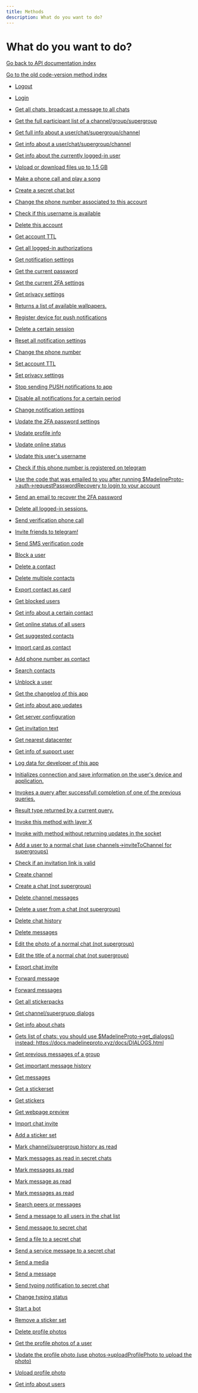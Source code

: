 ```yaml
---
title: Methods
description: What do you want to do?
---
```

# What do you want to do?  
[Go back to API documentation index](..)  

[Go to the old code-version method index](api_README.md)  

* [Logout](https://docs.madelineproto.xyz/logout.html)

* [Login](https://docs.madelineproto.xyz/docs/LOGIN.html)

* [Get all chats, broadcast a message to all chats](https://docs.madelineproto.xyz/docs/DIALOGS.html)

* [Get the full participant list of a channel/group/supergroup](https://docs.madelineproto.xyz/get_pwr_chat.html)

* [Get full info about a user/chat/supergroup/channel](https://docs.madelineproto.xyz/get_full_info.html)

* [Get info about a user/chat/supergroup/channel](https://docs.madelineproto.xyz/get_info.html)

* [Get info about the currently logged-in user](https://docs.madelineproto.xyz/get_self.html)

* [Upload or download files up to 1.5 GB](https://docs.madelineproto.xyz/docs/FILES.html)

* [Make a phone call and play a song](https://docs.madelineproto.xyz/docs/CALLS.html)

* [Create a secret chat bot](https://docs.madelineproto.xyz/docs/SECRET_CHATS.html)

* <a href="account_changePhone.html" name="account_changePhone">Change the phone number associated to this account</a>  

* <a href="account_checkUsername.html" name="account_checkUsername">Check if this username is available</a>  

* <a href="account_deleteAccount.html" name="account_deleteAccount">Delete this account</a>  

* <a href="account_getAccountTTL.html" name="account_getAccountTTL">Get account TTL</a>  

* <a href="account_getAuthorizations.html" name="account_getAuthorizations">Get all logged-in authorizations</a>  

* <a href="account_getNotifySettings.html" name="account_getNotifySettings">Get notification settings</a>  

* <a href="account_getPassword.html" name="account_getPassword">Get the current password</a>  

* <a href="account_getPasswordSettings.html" name="account_getPasswordSettings">Get the current 2FA settings</a>  

* <a href="account_getPrivacy.html" name="account_getPrivacy">Get privacy settings</a>  

* <a href="account_getWallPapers.html" name="account_getWallPapers">Returns a list of available wallpapers.</a>  

* <a href="account_registerDevice.html" name="account_registerDevice">Register device for push notifications</a>  

* <a href="account_resetAuthorization.html" name="account_resetAuthorization">Delete a certain session</a>  

* <a href="account_resetNotifySettings.html" name="account_resetNotifySettings">Reset all notification settings</a>  

* <a href="account_sendChangePhoneCode.html" name="account_sendChangePhoneCode">Change the phone number</a>  

* <a href="account_setAccountTTL.html" name="account_setAccountTTL">Set account TTL</a>  

* <a href="account_setPrivacy.html" name="account_setPrivacy">Set privacy settings</a>  

* <a href="account_unregisterDevice.html" name="account_unregisterDevice">Stop sending PUSH notifications to app</a>  

* <a href="account_updateDeviceLocked.html" name="account_updateDeviceLocked">Disable all notifications for a certain period</a>  

* <a href="account_updateNotifySettings.html" name="account_updateNotifySettings">Change notification settings</a>  

* <a href="account_updatePasswordSettings.html" name="account_updatePasswordSettings">Update the 2FA password settings</a>  

* <a href="account_updateProfile.html" name="account_updateProfile">Update profile info</a>  

* <a href="account_updateStatus.html" name="account_updateStatus">Update online status</a>  

* <a href="account_updateUsername.html" name="account_updateUsername">Update this user's username</a>  

* <a href="auth_checkPhone.html" name="auth_checkPhone">Check if this phone number is registered on telegram</a>  

* <a href="auth_recoverPassword.html" name="auth_recoverPassword">Use the code that was emailed to you after running $MadelineProto->auth->requestPasswordRecovery to login to your account</a>  

* <a href="auth_requestPasswordRecovery.html" name="auth_requestPasswordRecovery">Send an email to recover the 2FA password</a>  

* <a href="auth_resetAuthorizations.html" name="auth_resetAuthorizations">Delete all logged-in sessions.</a>  

* <a href="auth_sendCall.html" name="auth_sendCall">Send verification phone call</a>  

* <a href="auth_sendInvites.html" name="auth_sendInvites">Invite friends to telegram!</a>  

* <a href="auth_sendSms.html" name="auth_sendSms">Send SMS verification code</a>  

* <a href="contacts_block.html" name="contacts_block">Block a user</a>  

* <a href="contacts_deleteContact.html" name="contacts_deleteContact">Delete a contact</a>  

* <a href="contacts_deleteContacts.html" name="contacts_deleteContacts">Delete multiple contacts</a>  

* <a href="contacts_exportCard.html" name="contacts_exportCard">Export contact as card</a>  

* <a href="contacts_getBlocked.html" name="contacts_getBlocked">Get blocked users</a>  

* <a href="contacts_getContacts.html" name="contacts_getContacts">Get info about a certain contact</a>  

* <a href="contacts_getStatuses.html" name="contacts_getStatuses">Get online status of all users</a>  

* <a href="contacts_getSuggested.html" name="contacts_getSuggested">Get suggested contacts</a>  

* <a href="contacts_importCard.html" name="contacts_importCard">Import card as contact</a>  

* <a href="contacts_importContacts.html" name="contacts_importContacts">Add phone number as contact</a>  

* <a href="contacts_search.html" name="contacts_search">Search contacts</a>  

* <a href="contacts_unblock.html" name="contacts_unblock">Unblock a user</a>  

* <a href="help_getAppChangelog.html" name="help_getAppChangelog">Get the changelog of this app</a>  

* <a href="help_getAppUpdate.html" name="help_getAppUpdate">Get info about app updates</a>  

* <a href="help_getConfig.html" name="help_getConfig">Get server configuration</a>  

* <a href="help_getInviteText.html" name="help_getInviteText">Get invitation text</a>  

* <a href="help_getNearestDc.html" name="help_getNearestDc">Get nearest datacenter</a>  

* <a href="help_getSupport.html" name="help_getSupport">Get info of support user</a>  

* <a href="help_saveAppLog.html" name="help_saveAppLog">Log data for developer of this app</a>  

* <a href="initConnection.html" name="initConnection">Initializes connection and save information on the user's device and application.</a>  

* <a href="invokeAfterMsg.html" name="invokeAfterMsg">Invokes a query after successfull completion of one of the previous queries.</a>  

* <a href="invokeAfterMsgs.html" name="invokeAfterMsgs">Result type returned by a current query.</a>  

* <a href="invokeWithLayer.html" name="invokeWithLayer">Invoke this method with layer X</a>  

* <a href="invokeWithoutUpdates.html" name="invokeWithoutUpdates">Invoke with method without returning updates in the socket</a>  

* <a href="messages_addChatUser.html" name="messages_addChatUser">Add a user to a normal chat (use channels->inviteToChannel for supergroups)</a>  

* <a href="messages_checkChatInvite.html" name="messages_checkChatInvite">Check if an invitation link is valid</a>  

* <a href="messages_createChannel.html" name="messages_createChannel">Create channel</a>  

* <a href="messages_createChat.html" name="messages_createChat">Create a chat (not supergroup)</a>  

* <a href="messages_deleteChannelMessages.html" name="messages_deleteChannelMessages">Delete channel messages</a>  

* <a href="messages_deleteChatUser.html" name="messages_deleteChatUser">Delete a user from a chat (not supergroup)</a>  

* <a href="messages_deleteHistory.html" name="messages_deleteHistory">Delete chat history</a>  

* <a href="messages_deleteMessages.html" name="messages_deleteMessages">Delete messages</a>  

* <a href="messages_editChatPhoto.html" name="messages_editChatPhoto">Edit the photo of a normal chat (not supergroup)</a>  

* <a href="messages_editChatTitle.html" name="messages_editChatTitle">Edit the title of a normal chat (not supergroup)</a>  

* <a href="messages_exportChatInvite.html" name="messages_exportChatInvite">Export chat invite </a>  

* <a href="messages_forwardMessage.html" name="messages_forwardMessage">Forward message</a>  

* <a href="messages_forwardMessages.html" name="messages_forwardMessages">Forward messages</a>  

* <a href="messages_getAllStickers.html" name="messages_getAllStickers">Get all stickerpacks</a>  

* <a href="messages_getChannelDialogs.html" name="messages_getChannelDialogs">Get channel/supergruop dialogs</a>  

* <a href="messages_getChats.html" name="messages_getChats">Get info about chats</a>  

* <a href="messages_getDialogs.html" name="messages_getDialogs">Gets list of chats: you should use $MadelineProto->get_dialogs() instead: https://docs.madelineproto.xyz/docs/DIALOGS.html</a>  

* <a href="messages_getHistory.html" name="messages_getHistory">Get previous messages of a group</a>  

* <a href="messages_getImportantHistory.html" name="messages_getImportantHistory">Get important message history</a>  

* <a href="messages_getMessages.html" name="messages_getMessages">Get messages</a>  

* <a href="messages_getStickerSet.html" name="messages_getStickerSet">Get a stickerset</a>  

* <a href="messages_getStickers.html" name="messages_getStickers">Get stickers</a>  

* <a href="messages_getWebPagePreview.html" name="messages_getWebPagePreview">Get webpage preview</a>  

* <a href="messages_importChatInvite.html" name="messages_importChatInvite">Import chat invite</a>  

* <a href="messages_installStickerSet.html" name="messages_installStickerSet">Add a sticker set</a>  

* <a href="messages_readChannelHistory.html" name="messages_readChannelHistory">Mark channel/supergroup history as read</a>  

* <a href="messages_readEncryptedHistory.html" name="messages_readEncryptedHistory">Mark messages as read in secret chats</a>  

* <a href="messages_readHistory.html" name="messages_readHistory">Mark messages as read</a>  

* <a href="messages_readMessageContents.html" name="messages_readMessageContents">Mark message as read</a>  

* <a href="messages_receivedMessages.html" name="messages_receivedMessages">Mark messages as read</a>  

* <a href="messages_search.html" name="messages_search">Search peers or messages</a>  

* <a href="messages_sendBroadcast.html" name="messages_sendBroadcast">Send a message to all users in the chat list</a>  

* <a href="messages_sendEncrypted.html" name="messages_sendEncrypted">Send message to secret chat</a>  

* <a href="messages_sendEncryptedFile.html" name="messages_sendEncryptedFile">Send a file to a secret chat</a>  

* <a href="messages_sendEncryptedService.html" name="messages_sendEncryptedService">Send a service message to a secret chat</a>  

* <a href="messages_sendMedia.html" name="messages_sendMedia">Send a media</a>  

* <a href="messages_sendMessage.html" name="messages_sendMessage">Send a message</a>  

* <a href="messages_setEncryptedTyping.html" name="messages_setEncryptedTyping">Send typing notification to secret chat</a>  

* <a href="messages_setTyping.html" name="messages_setTyping">Change typing status</a>  

* <a href="messages_startBot.html" name="messages_startBot">Start a bot</a>  

* <a href="messages_uninstallStickerSet.html" name="messages_uninstallStickerSet">Remove a sticker set</a>  

* <a href="photos_deletePhotos.html" name="photos_deletePhotos">Delete profile photos</a>  

* <a href="photos_getUserPhotos.html" name="photos_getUserPhotos">Get the profile photos of a user</a>  

* <a href="photos_updateProfilePhoto.html" name="photos_updateProfilePhoto">Update the profile photo (use photos->uploadProfilePhoto to upload the photo)</a>  

* <a href="photos_uploadProfilePhoto.html" name="photos_uploadProfilePhoto">Upload profile photo</a>  

* <a href="users_getUsers.html" name="users_getUsers">Get info about users</a>  

